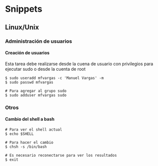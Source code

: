 # Snippets

## Linux/Unix

### Administración de usuarios

#### Creación de usuarios
Esta tarea debe realizarse desde la cuena de usuario con privilegios para ejecutar sudo o desde la cuenta de root
```terminal
$ sudo useradd mfvargas -c 'Manuel Vargas' -m
$ sudo passwd mfvargas

# Para agregar al grupo sudo
$ sudo adduser mfvargas sudo
```

### Otros

#### Cambio del shell a bash
```terminal
# Para ver el shell actual
$ echo $SHELL

# Para hacer el cambio
$ chsh -s /bin/bash

# Es necesario reconectarse para ver los resultados
$ exit
```
